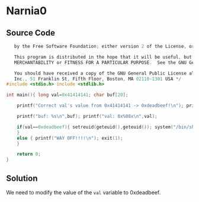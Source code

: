 # Narnia0

## Source Code
```c /* This program is free software; you can redistribute it and/or modify it under the terms of the GNU General Public License as published 
   by the Free Software Foundation; either version 2 of the License, or (at your option) any later version.

   This program is distributed in the hope that it will be useful, but WITHOUT ANY WARRANTY; without even the implied warranty of 
   MERCHANTABILITY or FITNESS FOR A PARTICULAR PURPOSE.  See the GNU General Public License for more details.

   You should have received a copy of the GNU General Public License along with this program; if not, write to the Free Software Foundation, 
   Inc., 51 Franklin St, Fifth Floor, Boston, MA 02110-1301 USA */
#include <stdio.h> include <stdlib.h>

int main(){ long val=0x41414141; char buf[20];

    printf("Correct val's value from 0x41414141 -> 0xdeadbeef!\n"); printf("Here is your chance: "); scanf("%24s",&buf);

    printf("buf: %s\n",buf); printf("val: 0x%08x\n",val);

    if(val==0xdeadbeef){ setreuid(geteuid(),geteuid()); system("/bin/sh");
    }
    else { printf("WAY OFF!!!!\n"); exit(1);
    }

    return 0;
}

```

## Solution
We need to modify the value of the ```val``` variable to 0xdeadbeef.
